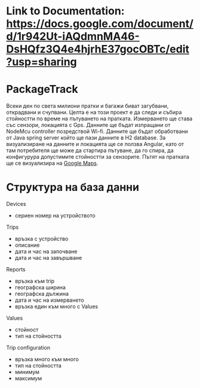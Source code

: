 # Link to Documentation: https://docs.google.com/document/d/1r942Ut-iAQdmnMA46-DsHQfz3Q4e4hjrhE37gocOBTc/edit?usp=sharing
# PackageTrack
Всеки ден по света милиони пратки и багажи биват загубвани, открадвани и счупвани. Целта е на този проект е да следи и събира стойностти по време на пътуването на пратката. Измерването ще става със сензори, локацията с Gps. Данните ще бъдат изпращани от NodeMcu controller позредствой Wi-fi. Данните ще бъдат обработвани от Java spring server който ще пази данните в H2 database. За визуализиране на данните и локацията ще се ползва Angular, като от там потребителя ще може да стартира пътуване, да го спира, да конфигурура допустимите стойностти за сензорите. Пътят на пратката ще се визуализира на [Google Maps](https://www.google.com/maps). 

# Структура на база данни 

Devices
- сериен номер на устройството

Trips
- връзка с устройство
- описание
- дата и час на започване 
- дата и час на завършване

Reports
- връзка към trip
- географска ширина
- географска дължина
- дата и час на измерването 
- връзка един към много с Values

Values
- стойност 
- тип на стойността

Trip configuration
- връзка много към много 
- тип на стойността
- минимум
- максимум
